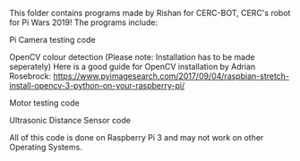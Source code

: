 This folder contains programs made by Rishan for CERC-BOT, CERC's robot for Pi Wars 2019!
The programs include:

Pi Camera testing code

OpenCV colour detection (Please note: Installation has to be made seperately)
Here is a good guide for OpenCV installation by Adrian Rosebrock:
https://www.pyimagesearch.com/2017/09/04/raspbian-stretch-install-opencv-3-python-on-your-raspberry-pi/


Motor testing code

Ultrasonic Distance Sensor code

All of this code is done on Raspberry Pi 3 and may not work on other Operating Systems.
